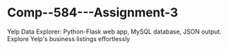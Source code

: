 # Comp--584---Assignment-3
Yelp Data Explorer: Python-Flask web app, MySQL database, JSON output. Explore Yelp's business listings effortlessly
